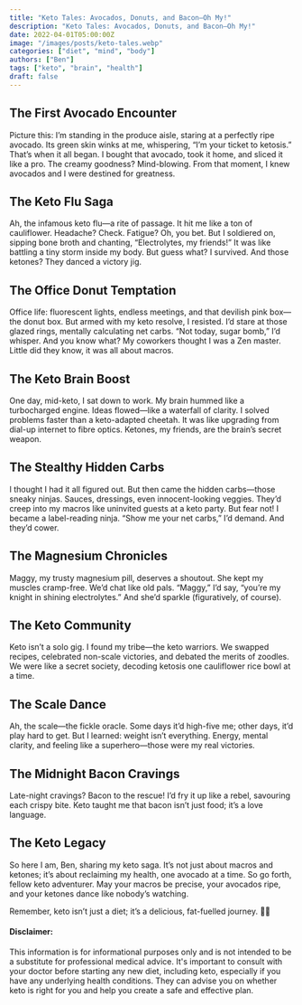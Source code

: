 ```yaml
---
title: "Keto Tales: Avocados, Donuts, and Bacon—Oh My!"
description: "Keto Tales: Avocados, Donuts, and Bacon—Oh My!"
date: 2022-04-01T05:00:00Z
image: "/images/posts/keto-tales.webp"
categories: ["diet", "mind", "body"]
authors: ["Ben"]
tags: ["keto", "brain", "health"]
draft: false
---
```

## The First Avocado Encounter

Picture this: I’m standing in the produce aisle, staring at a perfectly ripe avocado. Its green skin winks at me, whispering, “I’m your ticket to ketosis.” That’s when it all began. I bought that avocado, took it home, and sliced it like a pro. The creamy goodness? Mind-blowing. From that moment, I knew avocados and I were destined for greatness.

## The Keto Flu Saga

Ah, the infamous keto flu—a rite of passage. It hit me like a ton of cauliflower. Headache? Check. Fatigue? Oh, you bet. But I soldiered on, sipping bone broth and chanting, “Electrolytes, my friends!” It was like battling a tiny storm inside my body. But guess what? I survived. And those ketones? They danced a victory jig.

## The Office Donut Temptation

Office life: fluorescent lights, endless meetings, and that devilish pink box—the donut box. But armed with my keto resolve, I resisted. I’d stare at those glazed rings, mentally calculating net carbs. “Not today, sugar bomb,” I’d whisper. And you know what? My coworkers thought I was a Zen master. Little did they know, it was all about macros.

## The Keto Brain Boost

One day, mid-keto, I sat down to work. My brain hummed like a turbocharged engine. Ideas flowed—like a waterfall of clarity. I solved problems faster than a keto-adapted cheetah. It was like upgrading from dial-up internet to fibre optics. Ketones, my friends, are the brain’s secret weapon.

## The Stealthy Hidden Carbs

I thought I had it all figured out. But then came the hidden carbs—those sneaky ninjas. Sauces, dressings, even innocent-looking veggies. They’d creep into my macros like uninvited guests at a keto party. But fear not! I became a label-reading ninja. “Show me your net carbs,” I’d demand. And they’d cower.

## The Magnesium Chronicles

Maggy, my trusty magnesium pill, deserves a shoutout. She kept my muscles cramp-free. We’d chat like old pals. “Maggy,” I’d say, “you’re my knight in shining electrolytes.” And she’d sparkle (figuratively, of course).

## The Keto Community

Keto isn’t a solo gig. I found my tribe—the keto warriors. We swapped recipes, celebrated non-scale victories, and debated the merits of zoodles. We were like a secret society, decoding ketosis one cauliflower rice bowl at a time.

## The Scale Dance

Ah, the scale—the fickle oracle. Some days it’d high-five me; other days, it’d play hard to get. But I learned: weight isn’t everything. Energy, mental clarity, and feeling like a superhero—those were my real victories.

## The Midnight Bacon Cravings

Late-night cravings? Bacon to the rescue! I’d fry it up like a rebel, savouring each crispy bite. Keto taught me that bacon isn’t just food; it’s a love language.

## The Keto Legacy

So here I am, Ben, sharing my keto saga. It’s not just about macros and ketones; it’s about reclaiming my health, one avocado at a time. So go forth, fellow keto adventurer. May your macros be precise, your avocados ripe, and your ketones dance like nobody’s watching.

Remember, keto isn’t just a diet; it’s a delicious, fat-fuelled journey. 🥑🔥

#### Disclaimer:
This information is for informational purposes only and is not intended to be a substitute for professional medical advice. It's important to consult with your doctor before starting any new diet, including keto, especially if you have any underlying health conditions. They can advise you on whether keto is right for you and help you create a safe and effective plan. 